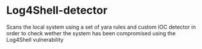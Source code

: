 # Log4Shell-detector
Scans the local system using a set of yara rules and custom IOC detector in order to check wether the system has been compromised using the Log4Shell vulnerability
